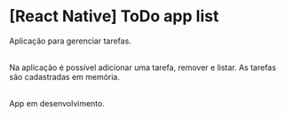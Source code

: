 # [React Native] ToDo app list 
Aplicação para gerenciar tarefas.

<br>Na aplicação é possível adicionar uma tarefa, remover e listar. 
As tarefas são cadastradas em memória. 

<br>App em desenvolvimento.

